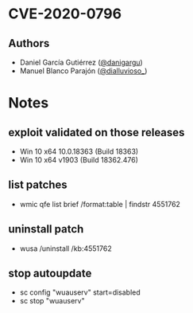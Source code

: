 # CVE-2020-0796

## Authors
  * Daniel García Gutiérrez ([@danigargu](https://twitter.com/danigargu))
  * Manuel Blanco Parajón ([@dialluvioso_](https://twitter.com/dialluvioso_))

# Notes
## exploit validated on those releases
  * Win 10 x64 10.0.18363  (Build 18363)
  * Win 10 x64 v1903 (Build 18362.476)

## list patches
  * wmic qfe list brief /format:table | findstr 4551762

## uninstall patch
  * wusa /uninstall /kb:4551762

## stop autoupdate
  * sc config "wuauserv" start=disabled
  * sc stop "wuauserv"
